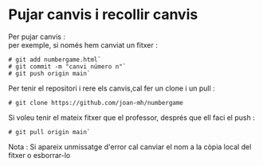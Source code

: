 # Pujar canvis i recollir canvis

Per pujar canvis :  
per exemple, si només hem canviat un fitxer :

```
# git add numbergame.html`  
# git commit -m "canvi número n"`  
# git push origin main`
```

Per tenir el repositori i rere els canvis,cal fer  un clone i un pull :

```
# git clone https://github.com/joan-mh/numbergame
```

Si voleu tenir el mateix fitxer que el professor, després que ell faci el push :

```
# git pull origin main`
```
Nota :
Si apareix unmissatge d'error cal canviar el nom a la còpia local del fitxer o esborrar-lo
